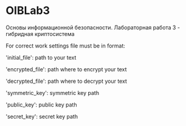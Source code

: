# OIBLab3
Основы информационной безопасности. Лабораторная работа 3 - гибридная криптосистема

For correct work settings file must be in format:

'initial_file': path to your text

'encrypted_file': path where to encrypt your text

'decrypted_file': path where to decrypt your text

'symmetric_key': symmetric key path

'public_key': public key path

'secret_key': secret key path
